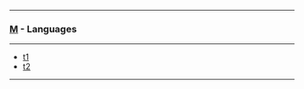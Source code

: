 
---

### [M](https://github.com/ttltrk/TTT/blob/master/menu.md) - Languages

---

* [t1]()
* [t2]()

---
